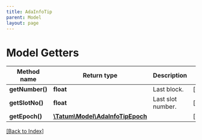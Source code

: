 ```yaml
---
title: AdaInfoTip
parent: Model
layout: page
---
```


# Model Getters

Method name | Return type | Description | Notes
------------ | ------------- | ------------- | -------------
**getNumber()** | **float** | Last block. | [optional]
**getSlotNo()** | **float** | Last slot number. | [optional]
**getEpoch()** | [**\Tatum\Model\AdaInfoTipEpoch**](AdaInfoTipEpoch.md) |  | [optional]

[[Back to Index]](../index.md)
